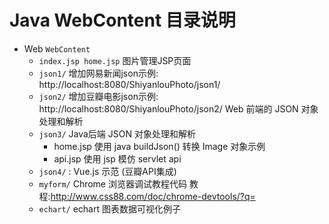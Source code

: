 # Java WebContent 目录说明

* Web `WebContent`
  - `index.jsp home.jsp` 图片管理JSP页面
  - `json1/` 增加网易新闻json示例: http://localhost:8080/ShiyanlouPhoto/json1/
  - `json2/` 增加豆瓣电影json示例: http://localhost:8080/ShiyanlouPhoto/json2/ Web 前端的 JSON 对象处理和解析 
  - `json3/`  Java后端 JSON 对象处理和解析  
    - home.jsp 使用 java buildJson() 转换 Image 对象示例
    - api.jsp 使用 jsp 模仿 servlet api
  - `json4/` : Vue.js 示范 (豆瓣API集成)
  - `myform/` Chrome 浏览器调试教程代码  教程:http://www.css88.com/doc/chrome-devtools/?q=
  - `echart/` echart 图表数据可视化例子
